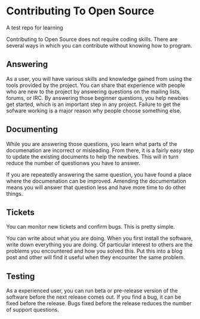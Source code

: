 # Contributing To Open Source

A test repo for learning

Contributing to Open Source does not require coding skills. There are several ways in which you can contribute without knowing how to program.


## Answering

As a user, you will have various skills and knowledge gained from using the tools provided by the project.  You can share that experience with people who are new to the project by answering questions on the mailing lists, forums, or IRC. By answering those beginner questions, you help newbies get started, which is an important step in any project.  Failure to get the sofware working is a major reason why people choose something else.

## Documenting

While you are answering those questions, you learn what parts of the documenation are incorrect or misleading.  From there, it is a fairly easy step to update the existing documents to help the newbies. This will in turn reduce the number of questionws you have to answer.

If you are repeatedly answering the same question, you have found a place where the documenation can be improved.  Amending the documentation means you will answer that question less and have more time to do other things.

## Tickets

You can monitor new tickets and confirm bugs. This is pretty simple.

You can write about what you are doing.  When you first install the software, write down everything you are doing. Of particular interest to others are the problems you encountered and how you solved this.  Put this into a blog post and other will find it useful when they encounter the same problem.

## Testing

As a experienced user, you can run beta or pre-release version of the software before the next release comes out. If you find a bug, it can be fixed before the release. Bugs fixed before the release reduces the number of support questions.
